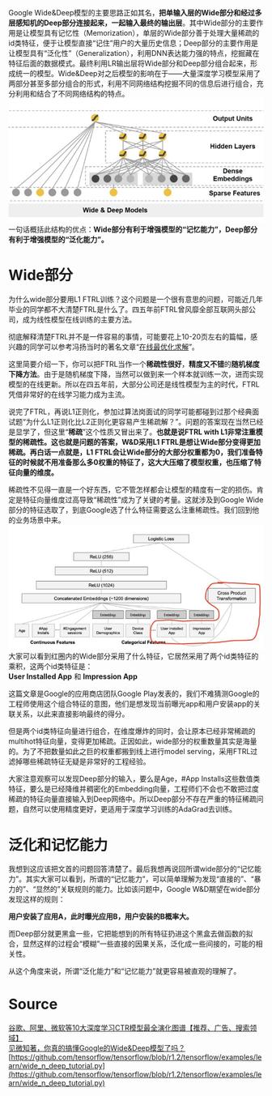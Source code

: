 Google Wide&Deep模型的主要思路正如其名，**把单输入层的Wide部分和经过多层感知机的Deep部分连接起来，一起输入最终的输出层**。其中Wide部分的主要作用是让模型具有记忆性（Memorization），单层的Wide部分善于处理大量稀疏的id类特征，便于让模型直接“记住”用户的大量历史信息；Deep部分的主要作用是让模型具有“泛化性”（Generalization），利用DNN表达能力强的特点，挖掘藏在特征后面的数据模式。最终利用LR输出层将Wide部分和Deep部分组合起来，形成统一的模型。Wide&Deep对之后模型的影响在于——大量深度学习模型采用了两部分甚至多部分组合的形式，利用不同网络结构挖掘不同的信息后进行组合，充分利用和结合了不同网络结构的特点。<br />![wide&deep.jpg](./img/1604474608850-b4cdfdf9-a9e9-4474-acc1-7d7edf769d83.jpeg)<br />一句话概括此结构的优点：**Wide部分有利于增强模型的“记忆能力”，Deep部分有利于增强模型的“泛化能力”。**
<a name="0li0t"></a>
# Wide部分
为什么wide部分要用L1 FTRL训练？这个问题是一个很有意思的问题，可能近几年毕业的同学都不大清楚FTRL是什么了。四五年前FTRL曾风靡全部互联网头部公司，成为线性模型在线训练的主要方法。

彻底解释清楚FTRL并不是一件容易的事情，可能要花上10-20页左右的篇幅，感兴趣的同学可以参考冯扬当时的著名文章“[在线最优化求解](https://link.zhihu.com/?target=https%3A//github.com/wzhe06/Ad-papers/blob/master/Optimization%2520Method/%25E5%259C%25A8%25E7%25BA%25BF%25E6%259C%2580%25E4%25BC%2598%25E5%258C%2596%25E6%25B1%2582%25E8%25A7%25A3%2528Online%2520Optimization%2529-%25E5%2586%25AF%25E6%2589%25AC.pdf)”。

这里简要介绍一下，你可以把FTRL当作一个**稀疏性很好**，**精度又不错**的**随机梯度下降方法**。由于是随机梯度下降，当然可以做到来一个样本就训练一次，进而实现模型的在线更新。所以在四五年前，大部分公司还是线性模型为主的时代，FTRL凭借非常好的在线学习能力成为主流。

说完了FTRL，再说L1正则化，参加过算法岗面试的同学可能都碰到过那个经典面试题“为什么L1正则化比L2正则化更容易产生稀疏解？”。问题的答案现在当然已经是显学了，但这里“**稀疏**”这个性质又冒出来了。**也就是说FTRL with L1非常注重模型的稀疏性。这也就是问题的答案，W&D采用L1 FTRL是想让Wide部分变得更加稀疏。再白话一点就是，L1 FTRL会让Wide部分的大部分权重都为0，我们准备特征的时候就不用准备那么多0权重的特征了，这大大压缩了模型权重，也压缩了特征向量的维度。**

稀疏性不见得一直是一个好东西，它不管怎样都会让模型的精度有一定的损伤。肯定是特征向量维度过高导致“稀疏性”成为了关键的考量。这就涉及到Google Wide部分的特征选取了，到底Google选了什么特征需要这么注重稀疏性。我们回到他的业务场景中来。<br />![wide部分.jpg](./img/1604475331598-c6350e55-aecd-4985-9396-408976526c93.jpeg)<br />大家可以看到红圈内的Wide部分采用了什么特征，它居然采用了两个id类特征的乘积，这两个id类特征是：<br />**User Installed App** 和 **Impression App**

这篇文章是Google的应用商店团队Google Play发表的，我们不难猜测Google的工程师使用这个组合特征的意图，他们是想发现当前曝光app和用户安装app的关联关系，以此来直接影响最终的得分。

但是两个id类特征向量进行组合，在维度爆炸的同时，会让原本已经非常稀疏的multihot特征向量，变得更加稀疏。正因如此，wide部分的权重数量其实是海量的。为了不把数量如此之巨的权重都搬到线上进行model serving，采用FTRL过滤掉哪些稀疏特征无疑是非常好的工程经验。

大家注意观察可以发现Deep部分的输入，要么是Age，#App Installs这些数值类特征，要么是已经降维并稠密化的Embedding向量，工程师们不会也不敢把过度稀疏的特征向量直接输入到Deep网络中。所以Deep部分不存在严重的特征稀疏问题，自然可以使用精度更好，更适用于深度学习训练的AdaGrad去训练。
<a name="4GxAe"></a>
# 泛化和记忆能力
我想到这应该把文首的问题回答清楚了。最后我想再说回所谓wide部分的“记忆能力”。其实大家可以看到，所谓的“记忆能力”，可以简单理解为发现“直接的”、“暴力的”、“显然的”关联规则的能力。比如该问题中，Google W&D期望在wide部分发现这样的规则：

**用户安装了应用A，此时曝光应用B，用户安装的B概率大。**

而Deep部分就更黑盒一些，它把能想到的所有特征扔进这个黑盒去做函数的拟合，显然这样的过程会“模糊”一些直接的因果关系，泛化成一些间接的，可能的相关性。

从这个角度来说，所谓“泛化能力”和“记忆能力”就更容易被直观的理解了。

<a name="MvpNh"></a>
# Source
[谷歌、阿里、微软等10大深度学习CTR模型最全演化图谱【推荐、广告、搜索领域】](https://zhuanlan.zhihu.com/p/63186101)<br />[见微知著，你真的搞懂Google的Wide&Deep模型了吗？](https://zhuanlan.zhihu.com/p/142958834)<br />[https://github.com/tensorflow/tensorflow/blob/r1.2/tensorflow/examples/learn/wide_n_deep_tutorial.py](https://github.com/tensorflow/tensorflow/blob/r1.2/tensorflow/examples/learn/wide_n_deep_tutorial.py)

